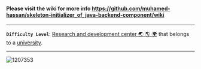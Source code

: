 #### Please visit the wiki for more info https://github.com/muhamed-hassan/skeleton-initializer_of_java-backend-component/wiki

***

**`Difficulty Level`**: [Research and development center 🌏 🌎 🌍](https://en.wikipedia.org/wiki/Research_and_development) that belongs to a [university](https://en.wikipedia.org/wiki/University).

***

![1207353](https://github.com/muhamed-hassan/skeleton-initializer_of_java-backend-component/assets/17825804/37927885-6e8a-4206-b01a-5f407d3863ea)
